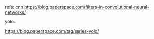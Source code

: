 refs:
cnn
https://blog.paperspace.com/filters-in-convolutional-neural-networks/


yolo:

https://blog.paperspace.com/tag/series-yolo/

